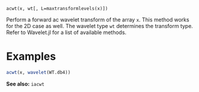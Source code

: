 ```
acwt(x, wt[, L=maxtransformlevels(x)])
```

Perform a forward ac wavelet transform of the array `x`. This method works for the 2D case as well. The wavelet type `wt` determines the transform type. Refer to Wavelet.jl for a list of available methods.

# Examples

```julia
acwt(x, wavelet(WT.db4))
```

**See also:** `iacwt`
